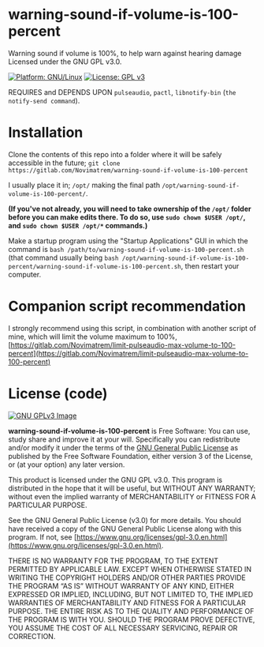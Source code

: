 # warning-sound-if-volume-is-100-percent

Warning sound if volume is 100%, to help warn against hearing damage
Licensed under the GNU GPL v3.0.

[![Platform: GNU/Linux](https://img.shields.io/badge/platform-GNU/Linux-blue.svg)](www.kernel.org/linux.html) [![License: GPL v3](https://img.shields.io/badge/License-GPLv3-blue.svg)](https://www.gnu.org/licenses/gpl-3.0)

REQUIRES and DEPENDS UPON ``pulseaudio``, ``pactl``, ``libnotify-bin`` (``the notify-send command``).

# Installation
Clone the contents of this repo into a folder where it will be safely accessible in the future; ``git clone https://gitlab.com/Novimatrem/warning-sound-if-volume-is-100-percent``

I usually place it in; ``/opt/`` making the final path ``/opt/warning-sound-if-volume-is-100-percent/``. 

**(If you've not already, you will need to take ownership of the ``/opt/`` folder before you can make edits there. To do so, use ``sudo chown $USER /opt/``, and ``sudo chown $USER /opt/*`` commands.)** 

Make a startup program using the "Startup Applications" GUI in which the command is ``bash /path/to/warning-sound-if-volume-is-100-percent.sh`` (that command usually being ``bash /opt/warning-sound-if-volume-is-100-percent/warning-sound-if-volume-is-100-percent.sh``, then restart your computer.

# Companion script recommendation
I strongly recommend using this script, in combination with another script of mine, which will limit the volume maximum to 100%, [https://gitlab.com/Novimatrem/limit-pulseaudio-max-volume-to-100-percent](https://gitlab.com/Novimatrem/limit-pulseaudio-max-volume-to-100-percent)

# License (code)
[![GNU GPLv3 Image](https://www.gnu.org/graphics/gplv3-127x51.png)](http://www.gnu.org/licenses/gpl-3.0.en.html)  

**warning-sound-if-volume-is-100-percent** is Free Software: You can use, study share and improve it at your
will. Specifically you can redistribute and/or modify it under the terms of the
[GNU General Public License](https://www.gnu.org/licenses/gpl.html) as
published by the Free Software Foundation, either version 3 of the License, or
(at your option) any later version.

This product is licensed under the GNU GPL v3.0.
This program is distributed in the hope that it will be useful, 
but WITHOUT ANY WARRANTY; without even the implied warranty of 
MERCHANTABILITY or FITNESS FOR A PARTICULAR PURPOSE. 

See the GNU General Public License (v3.0) for more details. 
You should have received a copy of the GNU General Public License along with
this program.  If not, see [https://www.gnu.org/licenses/gpl-3.0.en.html](https://www.gnu.org/licenses/gpl-3.0.en.html). 

THERE IS NO WARRANTY FOR THE PROGRAM, TO THE EXTENT PERMITTED BY
APPLICABLE LAW. EXCEPT WHEN OTHERWISE STATED IN WRITING THE COPYRIGHT HOLDERS
AND/OR OTHER PARTIES PROVIDE THE PROGRAM “AS IS” WITHOUT WARRANTY OF ANY KIND,
EITHER EXPRESSED OR IMPLIED, INCLUDING, BUT NOT LIMITED TO, THE IMPLIED
WARRANTIES OF MERCHANTABILITY AND FITNESS FOR A PARTICULAR PURPOSE. THE ENTIRE 
RISK AS TO THE QUALITY AND PERFORMANCE OF THE PROGRAM IS WITH YOU. SHOULD THE
PROGRAM PROVE DEFECTIVE, YOU ASSUME THE COST OF ALL NECESSARY SERVICING,
REPAIR OR CORRECTION. 


